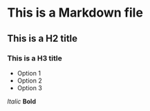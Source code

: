 # This is a Markdown file

## This is a H2 title

### This is a H3 title

- Option 1
- Option 2
- Option 3

*Italic* **Bold**
